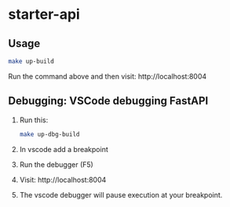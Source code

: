 # starter-api

## Usage
```bash
make up-build
```

Run the command above and then visit: http://localhost:8004 

## Debugging: VSCode debugging FastAPI 

1. Run this:
    ```bash
    make up-dbg-build
    ```

2. In vscode add a breakpoint

3. Run the debugger (F5)

4. Visit: http://localhost:8004 

5. The vscode debugger will pause execution at your breakpoint.
